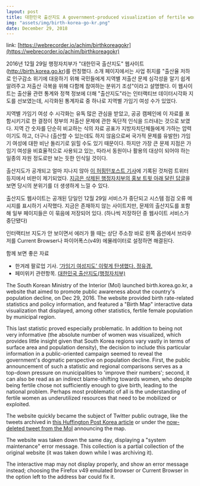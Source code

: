 ```yaml
---
layout: post
title: 대한민국 출산지도 A government-produced visualization of fertile women
img: "assets/img/birth-korea-go-kr.png"
date: December 29, 2018
---
```


link: [https://webrecorder.io/achim/birthkoreagokr](https://webrecorder.io/achim/birthkoreagokr)

2016년 12월 29일 행정자치부가 "대한민국 출산지도" 웹사이트(http://birth.korea.go.kr)를 런칭했다. 소개 페이지에서는 사업 취지를 "출산율 저하로 인구감소 위기에 대응하기 위해 국민들에게 지역별 저출산 문제 심각성을 알기 쉽게 알려주고 저출산 극복을 위해 다함께 참여하는 분위기 조성"이라고 설명했다. 이 웹사이트는 출산율 관련 통계와 정책 정보에 더해 "출산지도"라는 인터랙티브 데이터시각화 지도를 선보였는데, 시각화된 통계자료 중 하나로 지역별 가임기 여성 수가 있었다.

지역별 가임기 여성 수 시각화는 유독 많은 관심을 받았고, 공공 캠페인에 이 자료를 포함시키기로 한 결정이 정부의 저출산 문제에 관한 독단적 인식을 드러내는 것으로 보였다. 지역 간 숫자를 단순히 비교하는 식의 자료 공표가 지방자치단체들에게 가하는 압력이기도 하고, 더구나 (출산할 수 있는데도 하지 않음으로써 국가적 문제를 유발한) 가임기 여성에 대한 비난 돌리기로 읽힐 수도 있기 때문이다. 하지만 가장 큰 문제 지점은 가임기 여성을 비효율적으로 사용되고 있는, 따라서 동원이나 활용의 대상이 되어야 하는 일종의 자원 정도로만 보는 듯한 인식일 것이다.

출산지도가 공개되고 얼마 지나지 않아 [이 허핑턴포스트 기사](http://www.huffingtonpost.kr/2016/12/28/story_n_13876690.html)에 기록된 것처럼 트위터 등지에서 비판이 제기되었다. [지금은 삭제된 행정자치부의 홍보 트윗 아래 달린 답글](https://webrecorder.io/achim/birthkoreagokr/list/bookmarks/b15/20161229063904/https://twitter.com/withmoi/status/814280023825711104)을 보면 당시의 분위기를 더 생생하게 느낄 수 있다.

출산지도 웹사이트는 공개된 당일인 12월 29일 서비스가 중단되고 시스템 점검 오류 메시지를 표시하기 시작했다. 지금은 존재하지 않는 사이트지만, 문제의 출산지도를 포함해 일부 페이지들은 이 묶음에 저장되어 있다. (하나씩 저장하던 중 웹사이트 서비스가 중단됐다)

인터랙티브 지도가 안 보이면서 에러가 뜰 때는 상단 주소창 바로 왼쪽 옵션에서 브라우저를 Current Browser나 파이어폭스(v49) 에뮬레이터로 설정하면 해결된다.

함께 보면 좋은 자료

- 한겨레 팔로업 기사. [‘가임기 여성지도’ 이렇게 탄생했다. 정유경.][1]
- 페미위키 관련항목. [대한민국 출산지도(행정자치부)][2]

The South Korean Ministry of the Interior (MoI) launched birth.korea.go.kr, a website that aimed to promote public awareness about the country's population decline, on Dec 29, 2016. The website provided birth rate-related statistics and policy information, and featured a "Birth Map" interactive data visualization that displayed, among other statistics, fertile female population by municipal region.

This last statistic proved especially problematic. In addition to being not very informative (the absolute number of women was visualized, which provides little insight given that South Korea regions vary vastly in terms of surface area and population density), the decision to include this particular information in a public-oriented campaign seemed to reveal the government's dogmatic perspective on population decline. First, the public announcement of such a statistic and regional comparisons serves as a top-down pressure on municipalities to 'improve their numbers'; second, it can also be read as an indirect blame-shifting towards women, who despite being fertile chose not sufficiently enough to give birth, leading to the national problem. Perhaps most problematic of all is the understanding of fertile women as underutilized resources that need to be mobilized or exploited.

The website quickly became the subject of Twitter public outrage, like the tweets archived in [this Huffington Post Korea article](http://www.huffingtonpost.kr/2016/12/28/story_n_13876690.html) or under the [now-deleted tweet from the MoI](https://webrecorder.io/achim/birthkoreagokr/list/bookmarks/b15/20161229063904/https://twitter.com/withmoi/status/814280023825711104) announcing the map.

The website was taken down the same day, displaying a "system maintenance" error message. This collection is a partial collection of the original website (it was taken down while I was archiving it).

The interactive map may not display properly, and show an error message instead; choosing the Firefox v49 emulated browser or Current Browser in the option left to the address bar could fix it.

[1]: http://www.hani.co.kr/arti/society/society_general/778266.html
[2]: https://femiwiki.com/w/%EB%8C%80%ED%95%9C%EB%AF%BC%EA%B5%AD%20%EC%B6%9C%EC%82%B0%EC%A7%80%EB%8F%84(%ED%96%89%EC%A0%95%EC%9E%90%EC%B9%98%EB%B6%80)
